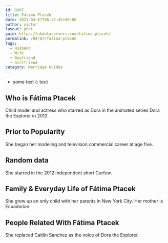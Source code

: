 ```yaml
---
id: 8997
title: Fátima Ptacek
date: 2021-04-07T06:37:45+00:00
author: victor
layout: post
guid: https://ukdataservers.com/fatima-ptacek/
permalink: /04/07/fatima-ptacek
tags:
  - Husband
  - Wife
  - Boyfriend
  - Girlfriend
category: Marriage Guides
---
```


* some text
{: toc}


## Who is Fátima Ptacek



Child model and actress who starred as Dora in the animated series Dora the Explorer in 2012.

                
                
                
## Prior to Popularity



She began her modeling and television commercial career at age five.

                
                
                
## Random data



She starred in the 2012 independent short Curfew.

                
                
                
## Family & Everyday Life of Fátima Ptacek



She grew up an only child with her parents in New York City. Her mother is Ecuadorian. 

                
                
                
## People Related With Fátima Ptacek



She replaced Caitlin Sanchez as the voice of Dora the Explorer.

                
              
            
          
          
          